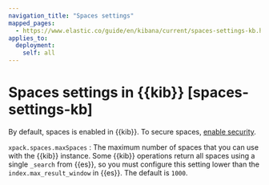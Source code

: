 ```yaml
---
navigation_title: "Spaces settings"
mapped_pages:
  - https://www.elastic.co/guide/en/kibana/current/spaces-settings-kb.html
applies_to:
  deployment:
    self: all
---
```


# Spaces settings in {{kib}} [spaces-settings-kb]


By default, spaces is enabled in {{kib}}. To secure spaces, [enable security](/reference/configuration-reference/security-settings.md).

`xpack.spaces.maxSpaces`
:   The maximum number of spaces that you can use with the {{kib}} instance. Some {{kib}} operations return all spaces using a single `_search` from {{es}}, so you must configure this setting lower than the `index.max_result_window` in {{es}}. The default is `1000`.

